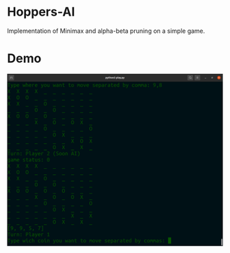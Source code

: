 # Hoppers-AI
Implementation of Minimax and alpha-beta pruning on a simple game.

# Demo
![alt text](https://github.com/RobertoFigueroa/Hoppers-AI/blob/master/Hoppers-demo.png?-raw=true)